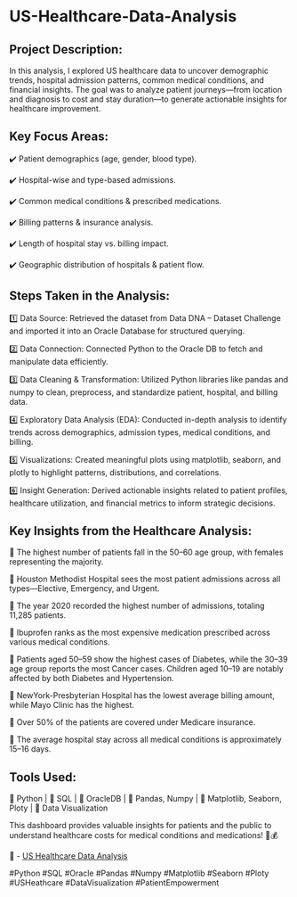 # US-Healthcare-Data-Analysis

## Project Description:

In this analysis, I explored US healthcare data to uncover demographic trends, hospital admission patterns, common medical conditions, and financial insights. The goal was to analyze patient journeys—from location and diagnosis to cost and stay duration—to generate actionable insights for healthcare improvement.

## Key Focus Areas:

✔️ Patient demographics (age, gender, blood type).

✔️ Hospital-wise and type-based admissions.

✔️ Common medical conditions & prescribed medications.

✔️ Billing patterns & insurance analysis.

✔️ Length of hospital stay vs. billing impact.

✔️ Geographic distribution of hospitals & patient flow.

## Steps Taken in the Analysis:

1️⃣ Data Source: Retrieved the dataset from Data DNA – Dataset Challenge and imported it into an Oracle Database for structured querying.

2️⃣ Data Connection: Connected Python to the Oracle DB to fetch and manipulate data efficiently. 

3️⃣ Data Cleaning & Transformation: Utilized Python libraries like pandas and numpy to clean, preprocess, and standardize patient, hospital, and billing data.

4️⃣ Exploratory Data Analysis (EDA): Conducted in-depth analysis to identify trends across demographics, admission types, medical conditions, and billing.

5️⃣ Visualizations: Created meaningful plots using matplotlib, seaborn, and plotly to highlight patterns, distributions, and correlations.

6️⃣ Insight Generation: Derived actionable insights related to patient profiles, healthcare utilization, and financial metrics to inform strategic decisions.

## Key Insights from the Healthcare Analysis:

📌 The highest number of patients fall in the 50–60 age group, with females representing the majority. 

📌 Houston Methodist Hospital sees the most patient admissions across all types—Elective, Emergency, and Urgent. 

📌 The year 2020 recorded the highest number of admissions, totaling 11,285 patients. 

📌 Ibuprofen ranks as the most expensive medication prescribed across various medical conditions. 

📌 Patients aged 50–59 show the highest cases of Diabetes, while the 30–39 age group reports the most Cancer cases. Children aged 10–19 are notably affected by both Diabetes and Hypertension. 

📌 NewYork-Presbyterian Hospital has the lowest average billing amount, while Mayo Clinic has the highest. 

📌 Over 50% of the patients are covered under Medicare insurance. 

📌 The average hospital stay across all medical conditions is approximately 15–16 days. 

## Tools Used:

🔹 Python | 🔹 SQL | 🔹 OracleDB | 🔹 Pandas, Numpy | 🔹 Matplotlib, Seaborn, Ploty | 🔹 Data Visualization

This dashboard provides valuable insights for patients and the public to understand healthcare costs for medical conditions and medications! 💉💰

🔗 - <a href="https://github.com/Raju-1209/US-Healthcare-Data-Analysis/blob/main/project.ipynb">US Healthcare Data Analysis</a> 

#Python #SQL #Oracle #Pandas #Numpy #Matplotlib #Seaborn #Ploty #USHeathcare #DataVisualization #PatientEmpowerment
